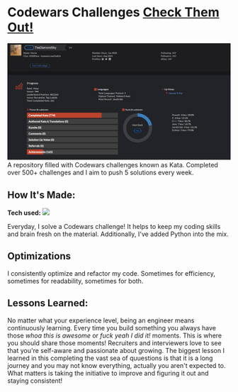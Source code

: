 # Codewars Challenges <a target="_blank" href="https://www.codewars.com/users/TheDiamondSky" >Check Them Out!</a> 

![alt tag](https://github.com/TheDiamondSkyv32/Codewars/blob/main/Profile%20Screenshot%20better.png)
A repository filled with Codewars challenges known as Kata. Completed over 500+ challenges and I aim to push 5 solutions every week.   

## How It's Made:

**Tech used:** <img src="https://img.shields.io/static/v1?label=|&message=JAVASCRIPT&color=3c7f5d&style=plastic&logo=javascript"/>

Everyday, I solve a Codewars challenge! It helps to keep my coding skills and brain fresh on the material. Additionally, I've added Python into the mix.
## Optimizations

I consistently optimize and refactor my code. Sometimes for efficiency, sometimes for readability, sometimes for both. 
## Lessons Learned:

No matter what your experience level, being an engineer means continuously learning. Every time you build something you always have those *whoa this is awesome* or *fuck yeah I did it!* moments. This is where you should share those moments! Recruiters and interviewers love to see that you're self-aware and passionate about growing.
The biggest lesson I learned in this completing the vast sea of quuestions is that it is a long journey and you may not know everything, actually you aren't expected to. What matters is taking the initiative to improve and figuring it out and staying consistent!  

